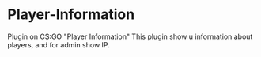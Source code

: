 # Player-Information
Plugin on CS:GO "Player Information"
This plugin show u information about players, and for admin show IP.
 
